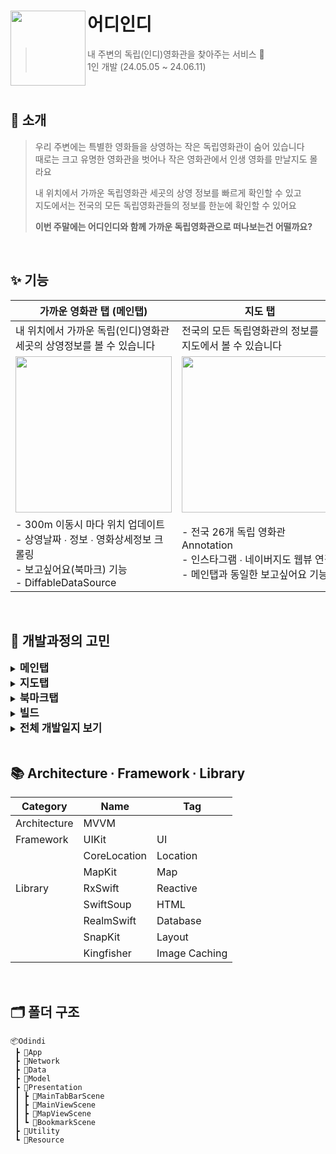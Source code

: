 
# 어디인디<img src="https://github.com/chldudqlsdl/ODindi/assets/83645833/8587f87b-2694-4b3f-b1fc-74d39d429770" align=left width=120>

> 내 주변의 독립(인디)영화관을 찾아주는 서비스 🍿  
> 1인 개발 (24.05.05 ~ 24.06.11)

<br />

## 💭 소개

> 우리 주변에는 특별한 영화들을 상영하는 작은 독립영화관이 숨어 있습니다  
> 때로는 크고 유명한 영화관을 벗어나 작은 영화관에서 인생 영화를 만날지도 몰라요
> 
> 내 위치에서 가까운 독립영화관 세곳의 상영 정보를 빠르게 확인할 수 있고  
> 지도에서는 전국의 모든 독립영화관들의 정보를 한눈에 확인할 수 있어요
> 
> **이번 주말에는 어디인디와 함께 가까운 독립영화관으로 떠나보는건 어떨까요?**

<br />

## ✨ 기능 
|가까운 영화관 탭 (메인탭)|지도 탭|북마크 탭|
|-|-|-|
|내 위치에서 가까운 독립(인디)영화관 <br> 세곳의 상영정보를 볼 수 있습니다|전국의 모든 독립영화관의 정보를 <br>지도에서 볼 수 있습니다 | 보고싶어요(북마크)한 영화가 <br> 이곳에 보관됩니다|
|<img width="250" src="https://github.com/chldudqlsdl/Brown-Diary/assets/83645833/74a48c0a-8091-4d23-a479-dc087f51533f">|<img width="250" src="https://github.com/chldudqlsdl/Brown-Diary/assets/83645833/4f6932f3-fd25-403a-84ea-c760d6e76564">|<img width="250" src="https://github.com/chldudqlsdl/Brown-Diary/assets/83645833/811c02ff-02a3-498e-b69d-ac3b21ea2c8d">|
| - 300m 이동시 마다 위치 업데이트 <br> - 상영날짜 ∙ 정보 ∙ 영화상세정보 크롤링 <br> - 보고싶어요(북마크) 기능 <br> - DiffableDataSource | - 전국 26개 독립 영화관 Annotation <br> - 인스타그램 ∙ 네이버지도 웹뷰 연결 <br> - 메인탭과 동일한 보고싶어요 기능 | - RealmDB 에 저장된 데이터 표출 <br> - 보고싶어요 취소시 메인탭 업데이트|

<br />


## 🤔 개발과정의 고민

<details>
<summary><strong style="font-size: 1.2em;">메인탭</strong></summary>

## 간헐적으로 날짜 ∙ 포스터 안나오던 에러 픽스

<aside>
💡 시뮬레이터 재생버튼을 눌러 앱을 실행하면 높은 확률(가끔 됨)로 날짜 ∙ 포스터가 표출되지 않는 이슈

</aside>

### 어디서 문제가 발생하나

- flatMap 으로 값이 전달이 안되고 있음을 파악

```swift
selectedCinema
    .do(onNext: { [weak self] _ in self?.didSelectDate.onNext(0) })
    .flatMap { cinema in
        return CinemaService.shared.fetchCinemaCalendar(cinema: cinema)
    }
    .subscribe(on: ConcurrentDispatchQueueScheduler(qos: .background))
    .do(onNext: { [weak self] _ in self?.isLoading.onNext(false)})
    .bind(to: selectedCinemaCalendar)
    .disposed(by: disposeBag)
```

### BehaviorSubject

- 기존에 `selectedCinema` 가 `PublishSubject` 로 정의되어 있는데
- 이를 `BehaviorSubject` 로 바꾸면 에러가 해결 됨
- **그렇다면 Subject 가 넘겨주는 값 보다 Subscribe 가 늦게 일어난다는 말인데…**

```swift
var selectedCinema: PublishSubject<IndieCinema> { get }
```

### debug

- **debug 를 해보면 실제로 selectedCinema 에 값이 전달되는 시점이, 구독 되는 시점보다 빠르다!**
    - PublishSubject 이기 때문에 값이 전달되고 나서, 구독이 되면 이전에 전달됨 값은 사라진다
    
    <img width="600" alt="ss" src="https://github.com/chldudqlsdl/Brown-Diary/assets/83645833/e6a46f78-68ed-4e4d-ae7d-ead7d73abccb">

    
- 근데 콘솔을 보면 74 ∙ 79 빼고 모든 Observable 은 대부분 vm 이 Init 되자마자 곧바로 subscribed 가 됨
    - 심지어 viewWillAppear 보다도 빠르게
- 얘네의 공통점 `.subscribe(on: ConcurrentDispatchQueueScheduler(qos: .background))` 가 작성된 코드
    - `.subscribe(on:)` 은 이상의 코드에 있어서 구독이 지정한 스케줄러(스레드)에서 돌아가게 만든다
    - 스레드를 바꿔주는 과정이 모종의 이유로 subscribe 를 지연시키고, 구독보다 값 전달이 먼저 일어나면서 값은 무시되고 이후의 스트림이 진행이 안되면서 화면에 아무것도 안뜨게 되는 것

### `.subscribe(on:)`

- 얘를 작성해주면 가장 위에 있는 Observable 의 이벤트 처리가 지정된 스레드에서 시작된다
    - 별다른 지시가 없으면 이하의 모든 스트림은 지정된 스레드에서 진행된다
- 현재 프로젝트에서는 스레드를 바꿔주려다 시간이 지연되어 아무 값도 못 받아 온다
    - 미스테리한 건 가끔 될 때는 지맘대로 `.subscribe(on:)` 을 써줘도 mainThread 에서 돌더라
        - 그래서 될 때 보라색 메시지가 나왔던 것

### 해결책

- `CinemaService.shared.fetchCinemaCalendar(cinema: cinema)` 에 직접 써줬다, 이 작업은 시간이 많이 소모되는 것이랑 상관 없기에 절대 에러가 발생할 일이 없다

```swift
.flatMap { cinema in
        return CinemaService.shared.fetchCinemaCalendar(cinema: cinema)
            .subscribe(on: ConcurrentDispatchQueueScheduler(qos: .background))
    }
```
---

## flatMap → flatMapLatest

### 영화관 변경시 날짜에 맞는 영화 정보가 제대로 표출되지 않는 문제 발생

- 원인 : flatMap 에 Event 가 들어가는 순서대로 값이 튀어나오는게 아니라 순서를 무시하고 빨리 도착하는대로 값이 튀어나온다

### flatMap → flatMapLatest

- flatMap
    - 초록색 마블이 먼저 들어가도 파란색 마블보다 늦게 나오기도 함
    
    <img width="748" alt="3" src="https://github.com/chldudqlsdl/Brown-Diary/assets/83645833/8a85fa7f-fb7c-41e8-95ec-21facf3be485">
    
- flatMapLatest
    - 이름 그대로 최신의 것만 flatMap 한다!
    - 초록색 마블을 처리하는 중 파란색 마블이 들어오면 초록색 마블의 작업을 중단한다
    
    <img width="748" alt="3" src="https://github.com/chldudqlsdl/Brown-Diary/assets/83645833/f1fbe418-c1d2-4091-a97a-412788777ba7">
    

### 코드

```swift
Observable
    .combineLatest(selectedCinema, selectedCinemaCalendar, didSelectDate) { cinema, calendar, dateIndex -> (IndieCinema, String)? in
        guard !calendar.alldays.isEmpty else { return nil }
        return (cinema, calendar.alldays[dateIndex])
    }
    .compactMap { $0 }
    .flatMapLatest { cinemaAndDate in
        return CinemaService.shared.fetchCinemaSchedule(cinema: cinemaAndDate.0, date: cinemaAndDate.1)
    }
    .bind(to: selectedDateMovieSchedule)
    .disposed(by: disposeBag)
```
---
## dequeueReusableCell

<aside>
💡 에러발생 : Cell 의 UI에 TapGesture 를 연결하여 이를 VC 로 보내고 다시 VM 으로 보내서 프린트를 하는데 이벤트가 자꾸 여러번 찍힌다

</aside>

### 범인은 bind()?

- TapGeture 가 발생하면, 이를 VC 로 보내는데, bind() 함수가 여러번 실행되어서 한번 터치를 해도 여러번 VC 로 넘어가는 듯
    - 근데 대체 왜 여러번 실행되는 겨?

```swift
// MovieCell

override init(frame: CGRect) {
    super.init(frame: frame)
    layout()
    bind()
}

func bind() {
    watchLaterTapGesture.rx.event
        .bind { [weak self] _ in
            guard let movieSchedule = self?.movieSchedule else { return }
            self?.watchLaterButtonTapped.onNext(movieSchedule.code)
        }
        .disposed(by: disposeBag)
}
```

### 혹시 dequeueReusableCell bind() 가 여러번 실행되나?

- MovieCell 은 dequeueReusableCell 의 형태로 구성되어 있다
- 이를 사용하면 실제 갯수만큼 셀을 만드는 것이 아니라, 조금만 만들어서 이를 계속 재활용한다
- 아 그렇다면 Cell이 Reuse 되면, bind() 함수가 실행되는 건가?

### 응 아니야~

- bind() 함수에 프린트를 찍어보면, 여러번 실행되지 않는다
- 게다가 bind() 는 현재 init() 에 올라가 있고, init 은 5번? 정도 생성됨 → Reusable 하니까

### 진짜 범인은 바로

- CinemaVC 에서 cell 의 Subject 값을 받고 있는데, cell 이 리유즈 될 때 얘가 계속 생겨났던 것…

```swift
movieDataSource = UICollectionViewDiffableDataSource(collectionView: movieCollectionView, cellProvider: { collectionView, indexPath, item in
    let cell = collectionView.dequeueReusableCell(withReuseIdentifier: "MovieCell", for: indexPath) as! MovieCell
    cell.movieSchedule = item
    
    cell.watchLaterButtonTapped
        .bind { movieCode in
            self.viewModel.watchLaterButtonTapped.onNext(movieCode)
        }
        .disposed(by: cell.disposeBag)
 
    return cell
})
```

### 어떻게 해결하나요?

- cell 이 리유즈될 때 이전의 인스턴스가 가지고 있던 스트림을 모두 dispose 시켜버리자
    - 위의 진범 스트림도 cell.disposeBag 에 들어가 있다!

```swift
override func prepareForReuse() {
    self.disposeBag = DisposeBag()
}
```

- 그리고 하나더
    - bind() 를 configure 로 옮겨주기 → 옮겨주지 않으면 bind()는 이닛에 작성되어 있기 때문에 한번 스트림이 사라지면 다시 회복이 안된다!

</details>

<details>
<summary><strong style="font-size: 1.2em;">지도탭</strong></summary>
  

## 라이브러리 쓰지 않고 RxCocoa 와 MKMapViewDelegate 연결하기
### Proxy 만들기

```swift
class RxMKMapViewDelegateProxy: DelegateProxy<MKMapView, MKMapViewDelegate>, DelegateProxyType, MKMapViewDelegate {
    static func registerKnownImplementations() {
        self.register { mapview -> RxMKMapViewDelegateProxy in
            RxMKMapViewDelegateProxy(parentObject: mapview, delegateProxy: self)
        }
    }
    
    static func currentDelegate(for object: MKMapView) -> MKMapViewDelegate? {
        return object.delegate
    }
    
    static func setCurrentDelegate(_ delegate: MKMapViewDelegate?, to object: MKMapView) {
        object.delegate = delegate
    }
}
```
### Delegate 함수와 연결

```swift
extension Reactive where Base: MKMapView {
    
    var delegate: DelegateProxy<MKMapView, MKMapViewDelegate> {
        return RxMKMapViewDelegateProxy.proxy(for: self.base)
    }
    
    var didSelect: Observable<MKAnnotationView> {
        return delegate.methodInvoked(#selector(MKMapViewDelegate.mapView(_:didSelect:)))
            .map { params in
                print(params)
                return params[1] as! MKAnnotationView
            }
    }
}
```
</details>
  
<details>
<summary><strong style="font-size: 1.2em;">북마크탭</strong></summary>

## DiffableDataSource & Realm

<aside>
💡 북마크(보고싶어요) 한 영화를 RealmDB 에 저장하는데, 삭제를 하고 DiffableDataSource 가 갱신되는 과정에서 크래시가 발생

</aside>

### 문제상황

- Realm 과 DiffableDataSource 를 함께 사용하고 있을 때
- Realm 의 데이터를 삭제하면
- 에러메시지 : Thread 1: "Object has been deleted or invalidated.”

### 원인

- **DiffableDataSource 는 데이터가 변하면 이전에 가지고 있던 상태와 비교해서 뷰를 갱신함**
- **Realm Object 로 생성된 객체는 삭제후 Realm DB 에서 참조할 수 없도록 예외처리가 들어가 있다**
- **삭제된 객체에 DiffableDataSource 가 접근하려 해서 충돌이 생기는 것**

### 해결방법

- 데이터 모델을 수정하여 삭제시 isDeleted = true 로 만들어 놓고 (삭제는 안된 상태), DiffableDataSource 업데이트가 끝난후 (viewDidAppear 이후)  isDeleted == true 인 인스턴스 삭제
  - 이 방법을 채택함!
    
    ```swift
    class WatchLater: Object {
        
        @Persisted(primaryKey: true) var movieCode: String
        @Persisted var date: Date = Date()
        @Persisted var isDeleted: Bool = false
        
        convenience init(_ movieCode: String) {
            self.init()
            self.movieCode = movieCode
        }
    }
    ```
    
- `applySnapshotUsingReloadData` 을 사용
    - iOS15 이상 에서만 사용이 가능해 선택하지 않음
    - DiffableDataSource 의 애니메이션도 사용할 수 없음
 
</details>
<details>
<summary><strong style="font-size: 1.2em;">빌드</strong></summary>

## 라이브러리는 두 종류가 있다
### 에러발생

- 지금까지 시뮬레이터로만 빌드하다가 처음으로 실기기 빌드하는 과정에서 아래와 같은 에러가 발생
  <img width="300" alt="0" src="https://github.com/chldudqlsdl/Brown-Diary/assets/83645833/7abed995-3e26-482b-96b2-74c646894a8f">
- 타겟 → 라이브러리로 가보면
- RxCocoa 와 같이 RxCocoa-Dynamic 이 있는 것을 알 수 있다
    - 그럼 라이브러리가 여러 종류라는 건가?


  
<img width="300" alt="5" src="https://github.com/chldudqlsdl/Brown-Diary/assets/83645833/4eaf142f-cc2f-48e8-90f7-44a856723c33">

### 문제해결

- 그러고보면 지금까지 spm 을 통해 라이브러리 추가할 때 무지성으로 여러개의 라이브러리를 추가해왔었고 그 과정에서 복수의 라이브러리가 매번 추가되었던 것
- Dynamic 이 적힌 라이브러리 들을 저 리스트에서 빼주면 빌드는 제대로 된다
- 참고로 시뮬레이터는 실 기기 빌드와는 많이 달라서 라이브러리가 복수로 올라가도 알아서 잘 처리하는 듯…

### Library?

- Xcode Target 의 일부로 빌드되지 않은 코드 및 데이터 조각
- 라이브러리와 앱의 소스코드용 파일을 병합하는 프로세스를 Link 라고 함
    - 컴파일 할 때 Link 실행
- 이 Link 방식에 따라 두가지 종류의 라이브러리로 분류된다
    - Static - 정적
    - Dynamic - 동적
### Static Library

<img width="300" alt="0" src="https://github.com/chldudqlsdl/Brown-Diary/assets/83645833/67d654cb-63ae-456f-9b99-c68791126931">

- 여러 라이브러리들이 Static linker 로 병합되고
- 병합된 결과가 내가 작성한 코드와 합쳐져서 executable file 이 만들어짐
- 큰 exe file → 느린 시작 시간 + 큰 메모리 공간
- Library Update 시 다시 Link 해야 결과가 반영

### Dynamic Library

<img width="300" alt="0" src="https://github.com/chldudqlsdl/Brown-Diary/assets/83645833/f2394658-3639-4b1d-a03a-b044547233c8">

- linker 로 병합되는 것은 똑같은데
- 병합된 결과의 참조만 exe file 에 포함됨 → 별도의 라이브러리 파일이 존재
- 그래서 매번 앱을 실행할 때 마다 주소 공간에 로드되고, 런치하는데 시간이 오래 걸린다
  
### 라이브러리 별로 빌드 산출물 폴더 ∙ 실행 파일이 어떻게 바뀌는지 실험
  
[실험 결과 링크](https://slowsteadybrown.notion.site/Library-63da20ea88374e91924bf3f7247f8e15?pvs=4)
  
</details>
<details>
<summary><strong style="font-size: 1.2em;">전체 개발일지 보기</strong></summary>

  
[전체 개발 일지 링크](https://slowsteadybrown.notion.site/266fc8054a4240d8aca1cc07f0155d0e?pvs=4)
  
</details>

<br />

## 📚 Architecture ∙ Framework ∙ Library

| Category| Name | Tag |
| ---| --- | --- |
| Architecture| MVVM |  |
| Framework| UIKit | UI |
| | CoreLocation | Location    |
| | MapKit | Map |
|Library | RxSwift |Reactive  |
| | SwiftSoup | HTML  |
| | RealmSwift | Database |
| | SnapKit | Layout |
| | Kingfisher | Image Caching |

<br />

## 🗂 폴더 구조
~~~
📦Odindi
 ┣ 📂App
 ┣ 📂Network
 ┣ 📂Data
 ┣ 📂Model
 ┣ 📂Presentation
 ┃ ┣ 📂MainTabBarScene
 ┃ ┣ 📂MainViewScene
 ┃ ┣ 📂MapViewScene
 ┃ ┗ 📂BookmarkScene
 ┣ 📂Utility
 ┗ 📂Resource
~~~
